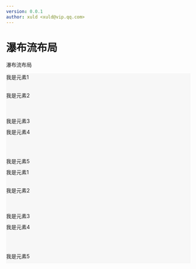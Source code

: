 ```yaml
---
version: 0.0.1
author: xuld <xuld@vip.qq.com>
---
```

# 瀑布流布局
瀑布流布局
<style>#waterfallLayout1 > div { background: #f7f7f7; }</style>

<div id="waterfallLayout1">

<div style="height:50px;">我是元素1</div>

<div style="height:70px;">我是元素2</div>

<div style="height:30px;">我是元素3</div>

<div style="height:80px;">我是元素4</div>

<div style="height:30px;">我是元素5</div>

<div style="height:50px;">我是元素1</div>

<div style="height:70px;">我是元素2</div>

<div style="height:30px;">我是元素3</div>

<div style="height:80px;">我是元素4</div>

<div style="height:30px;">我是元素5</div>

</div>

<script class="doc-demo">waterfallLayout(document.getElementById('waterfallLayout1'))</script>